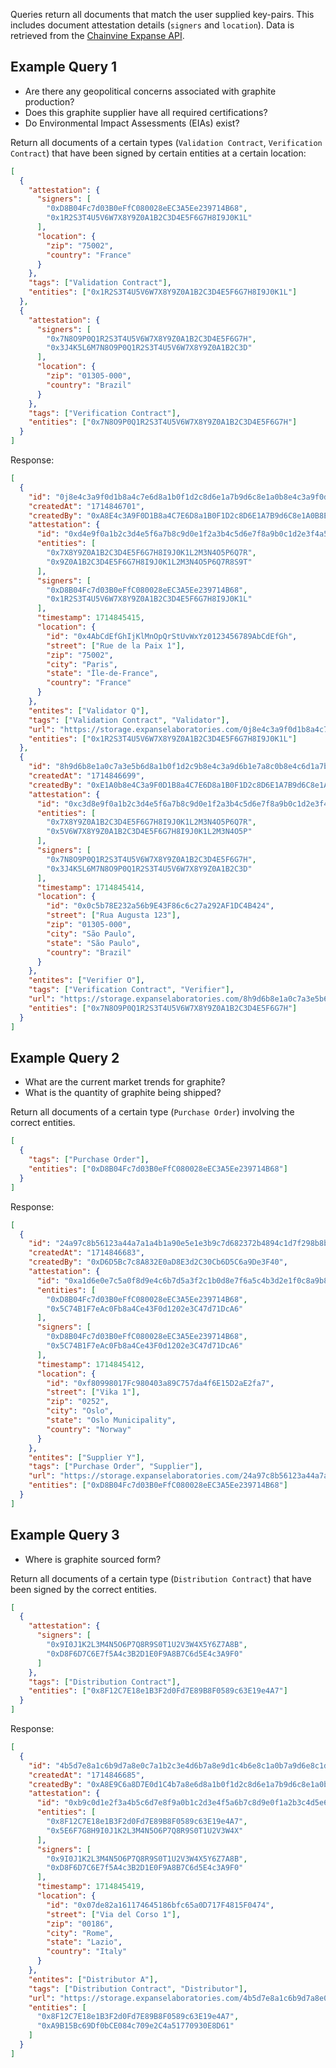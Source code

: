 Queries return all documents that match the user supplied key-pairs. This includes document attestation details (`signers` and `location`). Data is retrieved from the [Chainvine Expanse API](https://hub.docker.com/r/slafazan/chainvine-expanse).

## Example Query 1

- Are there any geopolitical concerns associated with graphite production?
- Does this graphite supplier have all required certifications?
- Do Environmental Impact Assessments (EIAs) exist?

Return all documents of a certain types (`Validation Contract`, `Verification Contract`) that have been signed by certain entities at a certain location:

```json
[
  {
    "attestation": {
      "signers": [
        "0xD8B04Fc7d03B0eFfC080028eEC3A5Ee239714B68",
        "0x1R2S3T4U5V6W7X8Y9Z0A1B2C3D4E5F6G7H8I9J0K1L"
      ],
      "location": {
        "zip": "75002",
        "country": "France"
      }
    },
    "tags": ["Validation Contract"],
    "entities": ["0x1R2S3T4U5V6W7X8Y9Z0A1B2C3D4E5F6G7H8I9J0K1L"]
  },
  {
    "attestation": {
      "signers": [
        "0x7N8O9P0Q1R2S3T4U5V6W7X8Y9Z0A1B2C3D4E5F6G7H",
        "0x3J4K5L6M7N8O9P0Q1R2S3T4U5V6W7X8Y9Z0A1B2C3D"
      ],
      "location": {
        "zip": "01305-000",
        "country": "Brazil"
      }
    },
    "tags": ["Verification Contract"],
    "entities": ["0x7N8O9P0Q1R2S3T4U5V6W7X8Y9Z0A1B2C3D4E5F6G7H"]
  }
]
```

Response:

```json
[
  {
    "id": "0j8e4c3a9f0d1b8a4c7e6d8a1b0f1d2c8d6e1a7b9d6c8e1a0b8e4c3a9f0d1b8a4",
    "createdAt": "1714846701",
    "createdBy": "0xA8E4c3A9F0D1B8a4C7E6D8a1B0F1D2c8D6E1A7B9d6C8e1A0B8E4C3a9F0D1B8a4",
    "attestation": {
      "id": "0xd4e9f0a1b2c3d4e5f6a7b8c9d0e1f2a3b4c5d6e7f8a9b0c1d2e3f4a5b6c7d8e9",
      "entities": [
        "0x7X8Y9Z0A1B2C3D4E5F6G7H8I9J0K1L2M3N4O5P6Q7R",
        "0x9Z0A1B2C3D4E5F6G7H8I9J0K1L2M3N4O5P6Q7R8S9T"
      ],
      "signers": [
        "0xD8B04Fc7d03B0eFfC080028eEC3A5Ee239714B68",
        "0x1R2S3T4U5V6W7X8Y9Z0A1B2C3D4E5F6G7H8I9J0K1L"
      ],
      "timestamp": 1714845415,
      "location": {
        "id": "0x4AbCdEfGhIjKlMnOpQrStUvWxYz0123456789AbCdEfGh",
        "street": ["Rue de la Paix 1"],
        "zip": "75002",
        "city": "Paris",
        "state": "Île-de-France",
        "country": "France"
      }
    },
    "entites": ["Validator Q"],
    "tags": ["Validation Contract", "Validator"],
    "url": "https://storage.expanselaboratories.com/0j8e4c3a9f0d1b8a4c7e6d8a1b0f1d2c8d6e1a7b9d6c8e1a0b8e4c3a9f0d1b8a4",
    "entities": ["0x1R2S3T4U5V6W7X8Y9Z0A1B2C3D4E5F6G7H8I9J0K1L"]
  },
  {
    "id": "8h9d6b8e1a0c7a3e5b6d8a1b0f1d2c9b8e4c3a9d6b1e7a8c0b8e4c6d1a7b9f0d3",
    "createdAt": "1714846699",
    "createdBy": "0xE1A0b8e4C3a9F0D1B8a4C7E6D8a1B0F1D2c8D6E1A7B9d6C8e1A0B8E4C3a9F0d1",
    "attestation": {
      "id": "0xc3d8e9f0a1b2c3d4e5f6a7b8c9d0e1f2a3b4c5d6e7f8a9b0c1d2e3f4a5b6c7d8",
      "entities": [
        "0x7X8Y9Z0A1B2C3D4E5F6G7H8I9J0K1L2M3N4O5P6Q7R",
        "0x5V6W7X8Y9Z0A1B2C3D4E5F6G7H8I9J0K1L2M3N4O5P"
      ],
      "signers": [
        "0x7N8O9P0Q1R2S3T4U5V6W7X8Y9Z0A1B2C3D4E5F6G7H",
        "0x3J4K5L6M7N8O9P0Q1R2S3T4U5V6W7X8Y9Z0A1B2C3D"
      ],
      "timestamp": 1714845414,
      "location": {
        "id": "0x0c5b78E232a56b9E43F86c6c27a292AF1DC4B424",
        "street": ["Rua Augusta 123"],
        "zip": "01305-000",
        "city": "São Paulo",
        "state": "São Paulo",
        "country": "Brazil"
      }
    },
    "entites": ["Verifier O"],
    "tags": ["Verification Contract", "Verifier"],
    "url": "https://storage.expanselaboratories.com/8h9d6b8e1a0c7a3e5b6d8a1b0f1d2c9b8e4c3a9d6b1e7a8c0b8e4c6d1a7b9f0d3",
    "entities": ["0x7N8O9P0Q1R2S3T4U5V6W7X8Y9Z0A1B2C3D4E5F6G7H"]
  }
]
```

## Example Query 2

- What are the current market trends for graphite?
- What is the quantity of graphite being shipped?

Return all documents of a certain type (`Purchase Order`) involving the correct entities.

```json
[
  {
    "tags": ["Purchase Order"],
    "entities": ["0xD8B04Fc7d03B0eFfC080028eEC3A5Ee239714B68"]
  }
]
```

Response:

```json
[
  {
    "id": "24a97c8b56123a44a7a1a4b1a90e5e1e3b9c7d682372b4894c1d7f298b8b4a19",
    "createdAt": "1714846683",
    "createdBy": "0xD6D5Bc7c8A832E0aD8E3d2C30Cb6D5C6a9De3F40",
    "attestation": {
      "id": "0xa1d6e0e7c5a0f8d9e4c6b7d5a3f2c1b0d8e7f6a5c4b3d2e1f0c8a9b8c7d6e5f4",
      "entities": [
        "0xD8B04Fc7d03B0eFfC080028eEC3A5Ee239714B68",
        "0x5C74B1F7eAc0Fb8a4Ce43F0d1202e3C47d71DcA6"
      ],
      "signers": [
        "0xD8B04Fc7d03B0eFfC080028eEC3A5Ee239714B68",
        "0x5C74B1F7eAc0Fb8a4Ce43F0d1202e3C47d71DcA6"
      ],
      "timestamp": 1714845412,
      "location": {
        "id": "0xf80998017Fc980403a89C757da4f6E15D2aE2fa7",
        "street": ["Vika 1"],
        "zip": "0252",
        "city": "Oslo",
        "state": "Oslo Municipality",
        "country": "Norway"
      }
    },
    "entites": ["Supplier Y"],
    "tags": ["Purchase Order", "Supplier"],
    "url": "https://storage.expanselaboratories.com/24a97c8b56123a44a7a1a4b1a90e5e1e3b9c7d682372b4894c1d7f298b8b4a19",
    "entities": ["0xD8B04Fc7d03B0eFfC080028eEC3A5Ee239714B68"]
  }
]
```

## Example Query 3

- Where is graphite sourced form?

Return all documents of a certain type (`Distribution Contract`) that have been signed by the correct entities.

```json
[
  {
    "attestation": {
      "signers": [
        "0x9I0J1K2L3M4N5O6P7Q8R9S0T1U2V3W4X5Y6Z7A8B",
        "0xD8F6D7C6E7f5A4c3B2D1E0F9A8B7C6d5E4c3A9F0"
      ]
    },
    "tags": ["Distribution Contract"],
    "entities": ["0x8F12C7E18e1B3F2d0Fd7E89B8F0589c63E19e4A7"]
  }
]
```

Response:

```json
[
  {
    "id": "4b5d7e8a1c6b9d7a8e0c7a1b2c3e4d6b7a8e9d1c4b6e8c1a0b7a9d6e8c1d4b6a",
    "createdAt": "1714846685",
    "createdBy": "0xA8E9C6a8D7E0d1C4b7a8e6d8a1b0f1d2c8d6e1a7b9d6c8e1a0b8e4c3a9f0d1b8",
    "attestation": {
      "id": "0xb9c0d1e2f3a4b5c6d7e8f9a0b1c2d3e4f5a6b7c8d9e0f1a2b3c4d5e6f7a8b9c0",
      "entities": [
        "0x8F12C7E18e1B3F2d0Fd7E89B8F0589c63E19e4A7",
        "0x5E6F7G8H9I0J1K2L3M4N5O6P7Q8R9S0T1U2V3W4X"
      ],
      "signers": [
        "0x9I0J1K2L3M4N5O6P7Q8R9S0T1U2V3W4X5Y6Z7A8B",
        "0xD8F6D7C6E7f5A4c3B2D1E0F9A8B7C6d5E4c3A9F0"
      ],
      "timestamp": 1714845419,
      "location": {
        "id": "0x07de82a161174645186bfc65a0D717F4815F0474",
        "street": ["Via del Corso 1"],
        "zip": "00186",
        "city": "Rome",
        "state": "Lazio",
        "country": "Italy"
      }
    },
    "entites": ["Distributor A"],
    "tags": ["Distribution Contract", "Distributor"],
    "url": "https://storage.expanselaboratories.com/4b5d7e8a1c6b9d7a8e0c7a1b2c3e4d6b7a8e9d1c4b6e8c1a0b7a9d6e8c1d4b6a",
    "entities": [
      "0x8F12C7E18e1B3F2d0Fd7E89B8F0589c63E19e4A7",
      "0xA9B15Bc69Df0bCE084c709e2C4a51770930E8D61"
    ]
  }
]
```
